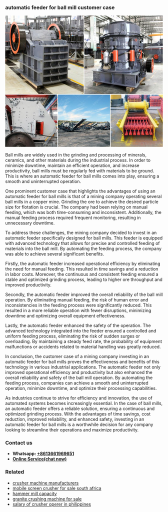 <h3>automatic feeder for ball mill customer case</h3><img src='1706755404.jpg' alt=''><p>Ball mills are widely used in the grinding and processing of minerals, ceramics, and other materials during the industrial process. In order to minimize downtime, maintain an efficient operation, and increase productivity, ball mills must be regularly fed with materials to be ground. This is where an automatic feeder for ball mills comes into play, ensuring a smooth and uninterrupted operation.</p><p>One prominent customer case that highlights the advantages of using an automatic feeder for ball mills is that of a mining company operating several ball mills in a copper mine. Grinding the ore to achieve the desired particle size for flotation is crucial. The company had been relying on manual feeding, which was both time-consuming and inconsistent. Additionally, the manual feeding process required frequent monitoring, resulting in unnecessary downtime.</p><p>To address these challenges, the mining company decided to invest in an automatic feeder specifically designed for ball mills. This feeder is equipped with advanced technology that allows for precise and controlled feeding of materials into the ball mill. By automating the feeding process, the company was able to achieve several significant benefits.</p><p>Firstly, the automatic feeder increased operational efficiency by eliminating the need for manual feeding. This resulted in time savings and a reduction in labor costs. Moreover, the continuous and consistent feeding ensured a stable and optimized grinding process, leading to higher ore throughput and improved productivity.</p><p>Secondly, the automatic feeder improved the overall reliability of the ball mill operation. By eliminating manual feeding, the risk of human error and inconsistencies in the feeding process were significantly reduced. This resulted in a more reliable operation with fewer disruptions, minimizing downtime and optimizing overall equipment effectiveness.</p><p>Lastly, the automatic feeder enhanced the safety of the operation. The advanced technology integrated into the feeder ensured a controlled and uniform feeding process, eliminating the risk of sudden surges or overloading. By maintaining a steady feed rate, the probability of equipment malfunctions or accidents related to material handling was greatly reduced.</p><p>In conclusion, the customer case of a mining company investing in an automatic feeder for ball mills proves the effectiveness and benefits of this technology in various industrial applications. The automatic feeder not only improved operational efficiency and productivity but also enhanced the overall reliability and safety of the ball mill operation. By automating the feeding process, companies can achieve a smooth and uninterrupted operation, minimize downtime, and optimize their processing capabilities.</p><p>As industries continue to strive for efficiency and innovation, the use of automated systems becomes increasingly essential. In the case of ball mills, an automatic feeder offers a reliable solution, ensuring a continuous and optimized grinding process. With the advantages of time savings, cost reduction, improved reliability, and enhanced safety, investing in an automatic feeder for ball mills is a worthwhile decision for any company looking to streamline their operations and maximize productivity.</p><h3>Contact us</h3><ul><li><strong>Whatsapp:&nbsp;<a href="https://wa.me/8613661969651">+8613661969651</a></strong></li><li><a href="https://swt.shibang-china.com/?git&amp;zhl&amp;automatic feeder for ball mill customer case"><strong>Online Service(chat now)</strong></a></li></ul><h3>Related</h3><ul><li><a href='crusher machine manufacturers.md'>crusher machine manufacturers</a></li><li><a href='mobile screen crusher for sale south africa.md'>mobile screen crusher for sale south africa</a></li><li><a href='hammer mill capacity.md'>hammer mill capacity</a></li><li><a href='granite crushing machine for sale.md'>granite crushing machine for sale</a></li><li><a href='salary of crusher operer in philippines.md'>salary of crusher operer in philippines</a></li></ul>